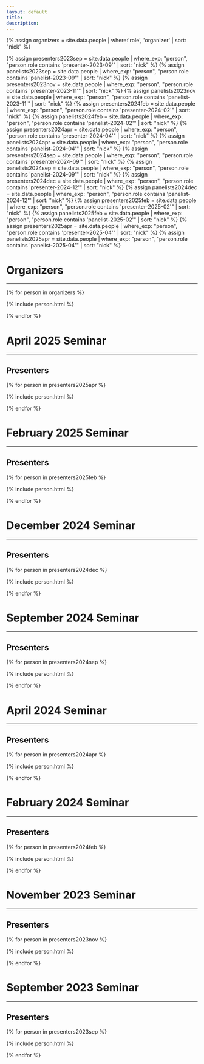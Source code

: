 ```yaml
---
layout: default
title:
description:
---
```


{% assign organizers = site.data.people | where:'role', 'organizer' | sort: "nick" %}

{% assign presenters2023sep = site.data.people | where_exp: "person", "person.role contains 'presenter-2023-09'" | sort: "nick" %}
{% assign panelists2023sep = site.data.people | where_exp: "person", "person.role contains 'panelist-2023-09'" | sort: "nick" %}
{% assign presenters2023nov = site.data.people | where_exp: "person", "person.role contains 'presenter-2023-11'" | sort: "nick" %}
{% assign panelists2023nov = site.data.people | where_exp: "person", "person.role contains 'panelist-2023-11'" | sort: "nick" %}
{% assign presenters2024feb = site.data.people | where_exp: "person", "person.role contains 'presenter-2024-02'" | sort: "nick" %}
{% assign panelists2024feb = site.data.people | where_exp: "person", "person.role contains 'panelist-2024-02'" | sort: "nick" %}
{% assign presenters2024apr = site.data.people | where_exp: "person", "person.role contains 'presenter-2024-04'" | sort: "nick" %}
{% assign panelists2024apr = site.data.people | where_exp: "person", "person.role contains 'panelist-2024-04'" | sort: "nick" %}
{% assign presenters2024sep = site.data.people | where_exp: "person", "person.role contains 'presenter-2024-09'" | sort: "nick" %}
{% assign panelists2024sep = site.data.people | where_exp: "person", "person.role contains 'panelist-2024-09'" | sort: "nick" %}
{% assign presenters2024dec = site.data.people | where_exp: "person", "person.role contains 'presenter-2024-12'" | sort: "nick" %}
{% assign panelists2024dec = site.data.people | where_exp: "person", "person.role contains 'panelist-2024-12'" | sort: "nick" %}
{% assign presenters2025feb = site.data.people | where_exp: "person", "person.role contains 'presenter-2025-02'" | sort: "nick" %}
{% assign panelists2025feb = site.data.people | where_exp: "person", "person.role contains 'panelist-2025-02'" | sort: "nick" %}
{% assign presenters2025apr = site.data.people | where_exp: "person", "person.role contains 'presenter-2025-04'" | sort: "nick" %}
{% assign panelists2025apr = site.data.people | where_exp: "person", "person.role contains 'panelist-2025-04'" | sort: "nick" %}

# Organizers
---
{% for person in organizers %}

  {% include person.html %}

{% endfor %}

# April 2025 Seminar
---

## Presenters

{% for person in presenters2025apr %}

  {% include person.html %}

{% endfor %}

<!-- ## Panelists

{% for person in panelists2025feb %}

  {% include person.html %}

{% endfor %} -->

# February 2025 Seminar
---

## Presenters

{% for person in presenters2025feb %}

  {% include person.html %}

{% endfor %}

<!-- ## Panelists

{% for person in panelists2025feb %}

  {% include person.html %}

{% endfor %} -->

# December 2024 Seminar
---

## Presenters

{% for person in presenters2024dec %}

  {% include person.html %}

{% endfor %}

<!-- ## Panelists

{% for person in panelists2024dec %}

  {% include person.html %}

{% endfor %} -->

# September 2024 Seminar
---

## Presenters

{% for person in presenters2024sep %}

  {% include person.html %}

{% endfor %}

<!-- ## Panelists

{% for person in panelists2024sep %}

  {% include person.html %}

{% endfor %} -->

# April 2024 Seminar
---

## Presenters

{% for person in presenters2024apr %}

  {% include person.html %}

{% endfor %}

<!-- ## Panelists

{% for person in panelists2024apr %}

  {% include person.html %}

{% endfor %} -->

# February 2024 Seminar
---

## Presenters

{% for person in presenters2024feb %}

  {% include person.html %}

{% endfor %}

<!-- ## Panelists

{% for person in panelists2024feb %}

  {% include person.html %}

{% endfor %} -->
# November 2023 Seminar
---

## Presenters

{% for person in presenters2023nov %}

  {% include person.html %}

{% endfor %}

<!-- ## Panelists

{% for person in panelists2023nov %}

  {% include person.html %}

{% endfor %} -->

# September 2023 Seminar
---

## Presenters

{% for person in presenters2023sep %}

  {% include person.html %}

{% endfor %}

<!-- ## Panelists

{% for person in panelists2023sep %}

  {% include person.html %}

{% endfor %} -->
